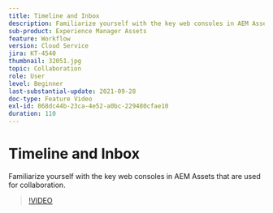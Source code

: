 ```yaml
---
title: Timeline and Inbox
description: Familiarize yourself with the key web consoles in AEM Assets that are used for collaboration.
sub-product: Experience Manager Assets
feature: Workflow
version: Cloud Service
jira: KT-4540
thumbnail: 32051.jpg
topic: Collaboration
role: User
level: Beginner
last-substantial-update: 2021-09-28
doc-type: Feature Video
exl-id: 868dc44b-23ca-4e52-a0bc-229480cfae10
duration: 110
---
```

# Timeline and Inbox

Familiarize yourself with the key web consoles in AEM Assets that are used for collaboration.

>[!VIDEO](https://video.tv.adobe.com/v/32051?quality=12&learn=on)
